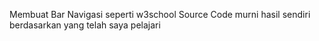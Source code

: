 Membuat Bar Navigasi seperti w3school
Source Code murni hasil sendiri berdasarkan yang telah saya pelajari
